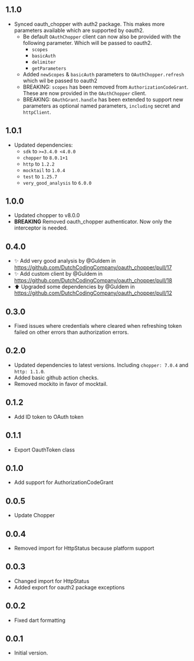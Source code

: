 ## 1.1.0
- Synced oauth_chopper with auth2 package. This makes more parameters available which are supported by oauth2.
  - Be default `OAuthChopper` client can now also be provided with the following parameter. Which will be passed to oauth2.
    - `scopes`
    - `basicAuth`
    - `delimiter`
    - `getParameters`
  - Added `newScopes` & `basicAuth` parameters to `OAuthChopper.refresh` which wil be passed to oauth2
  - BREAKING: `scopes` has been removed from `AuthorizationCodeGrant`. These are now provided in the `OAuthChopper` client.
  - BREAKING: `OAuthGrant.handle` has been extended to support new parameters as optional named parameters, `including` secret and `httpClient`.

## 1.0.1
- Updated dependencies:
  - `sdk` to `>=3.4.0 <4.0.0`
  - `chopper` to `8.0.1+1`
  - `http` to `1.2.2`
  - `mocktail` to `1.0.4`
  - `test` to `1.25.7`
  - `very_good_analysis` to `6.0.0`

## 1.0.0
 - Updated chopper to v8.0.0
 - **BREAKING** Removed oauth_chopper authenticator. Now only the interceptor is needed.

## 0.4.0
 - ✨ Add very good analysis by @Guldem in https://github.com/DutchCodingCompany/oauth_chopper/pull/17
 - ✨ Add custom client by @Guldem in https://github.com/DutchCodingCompany/oauth_chopper/pull/18
 - ⬆️ Upgraded some dependencies by @Guldem in https://github.com/DutchCodingCompany/oauth_chopper/pull/12

## 0.3.0
- Fixed issues where credentials where cleared when refreshing token failed on other errors than authorization errors. 

## 0.2.0

- Updated dependencies to latest versions. Including `chopper: 7.0.4` and `http: 1.1.0`.
- Added basic github action checks.
- Removed mockito in favor of mocktail.

## 0.1.2

- Add ID token to OAuth token

## 0.1.1

- Export OauthToken class

## 0.1.0

- Add support for AuthorizationCodeGrant

## 0.0.5

- Update Chopper

## 0.0.4

- Removed import for HttpStatus because platform support

## 0.0.3

- Changed import for HttpStatus
- Added export for oauth2 package exceptions

## 0.0.2

- Fixed dart formatting


## 0.0.1

- Initial version.
